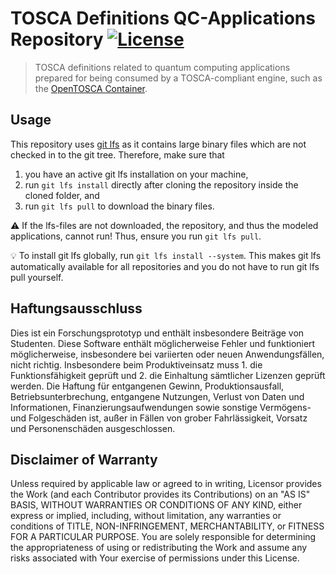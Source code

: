 # TOSCA Definitions QC-Applications Repository [![License](https://img.shields.io/badge/License-Apache%202.0-blue.svg)](https://opensource.org/licenses/Apache-2.0)

> TOSCA definitions related to quantum computing applications prepared for being consumed by a TOSCA-compliant engine, such as the [OpenTOSCA Container](http://opentosca.github.io/container).

## Usage

This repository uses [git lfs](https://git-lfs.github.com/) as it contains large binary files which are not checked in to the git tree.
Therefore, make sure that
  1. you have an active git lfs installation on your machine,
  2. run `git lfs install` directly after cloning the repository inside the cloned folder, and
  3. run `git lfs pull` to download the binary files.

⚠️ If the lfs-files are not downloaded, the repository, and thus the modeled applications, cannot run! 
Thus, ensure you run `git lfs pull`.

💡 To install git lfs globally, run `git lfs install --system`. 
This makes git lfs automatically available for all repositories and you do not have to run git lfs pull yourself.

## Haftungsausschluss

Dies ist ein Forschungsprototyp und enthält insbesondere Beiträge von Studenten.
Diese Software enthält möglicherweise Fehler und funktioniert möglicherweise, insbesondere bei variierten oder neuen Anwendungsfällen, nicht richtig.
Insbesondere beim Produktiveinsatz muss 1. die Funktionsfähigkeit geprüft und 2. die Einhaltung sämtlicher Lizenzen geprüft werden.
Die Haftung für entgangenen Gewinn, Produktionsausfall, Betriebsunterbrechung, entgangene Nutzungen, Verlust von Daten und Informationen, Finanzierungsaufwendungen sowie sonstige Vermögens- und Folgeschäden ist, außer in Fällen von grober Fahrlässigkeit, Vorsatz und Personenschäden ausgeschlossen.

## Disclaimer of Warranty

Unless required by applicable law or agreed to in writing, Licensor provides the Work (and each Contributor
provides its Contributions) on an "AS IS" BASIS, WITHOUT WARRANTIES OR CONDITIONS OF ANY KIND, either express
or implied, including, without limitation, any warranties or conditions of TITLE, NON-INFRINGEMENT,
MERCHANTABILITY, or FITNESS FOR A PARTICULAR PURPOSE. You are solely responsible for determining the
appropriateness of using or redistributing the Work and assume any risks associated with Your exercise of
permissions under this License.
